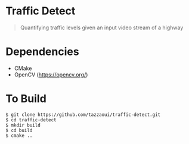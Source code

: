 # Traffic Detect
> Quantifying traffic levels given an input video stream of a highway

# Dependencies
* CMake
* OpenCV (https://opencv.org/)

# To Build
```
$ git clone https://github.com/tazzaoui/traffic-detect.git
$ cd traffic-detect
$ mkdir build 
$ cd build
$ cmake ..
```
